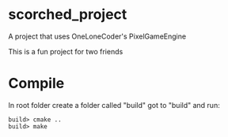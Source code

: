 # scorched_project
A project that uses OneLoneCoder's PixelGameEngine

This is a fun project for two friends

# Compile
In root folder create a folder called "build" got to "build" and run:
```
build> cmake ..
build> make
```